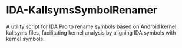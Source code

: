 # IDA-KallsymsSymbolRenamer
A utility script for IDA Pro to rename symbols based on Android kernel kallsyms files, facilitating kernel analysis by aligning IDA symbols with kernel symbols.
